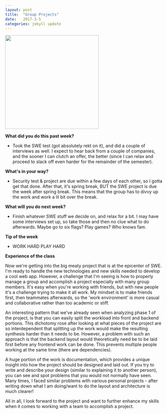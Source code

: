 ```yaml
---
layout: post
title:  "Group Projects"
date:   2017-3-5
categories: jekyll update
---
```


<img src="/assets/profpic.JPG" width="300">

**What did you do this past week?**

- Took the SWE test (got absolutely rekt on it), and did a couple of interviews as well. I expect to hear back from a couple of companies, and the sooner I can clutch an offer, the better (since I can relax and proceed to slack off even harder for the remainder of the semester).

**What's in your way?**

- Security test & project are due within a few days of each other, so I gotta get that done. After that, it's spring break, BUT the SWE project is due the week after spring break. This means that the group has to divvy up the work and work a lil bit over the break.

**What will you do next week?**

- Finish whatever SWE stuff we decide on, and relax for a bit. I may have some interviews set up, so take those and then no clue what to do afterwards. Maybe go to six flags? Play games? Who knows fam.

**Tip of the week**

- WORK HARD PLAY HARD

**Experience of the class**

Now we're getting into the big meaty project that is at the epicenter of SWE. I'm ready to handle the new technologies and new skills needed to develop a cool web app. However, a challenge that I'm seeing is how to properly manage a group and accomplish a project especially with many group members. It's easy when you're working with friends, but with new people it's a challenge trying to make it all work. My mindset is to make friends first, then teammates afterwards, so the 'work environment' is more casual and collaborative rather than too academic or stiff.

An interesting pattern that we've already seen when analyzing phase 1 of the project, is that you can easily split the workload into front and backend portions. This dichotomy rose after looking at what pieces of the project are so interdependent that splitting up the work would make the resulting synthesis harder than it needs to be. However, a problem with such an approach is that the backend layout would theoretically need be to be laid first before any frontend work can be done. This prevents multiple people working at the same time (there are dependencies).

A huge portion of the work is documentation, which provides a unique insight into how the project should be designed and laid out. If you try to write and describe your design (similar to explaining it to another person), you can see and spot problems that you would not normally have seen. Many times, I faced similar problems with various personal projects - after writing down what I am doing/want to do the layout and architecture is much clearer!

All in all, I look forward to the project and want to further enhance my skills when it comes to working with a team to accomplish a project.

